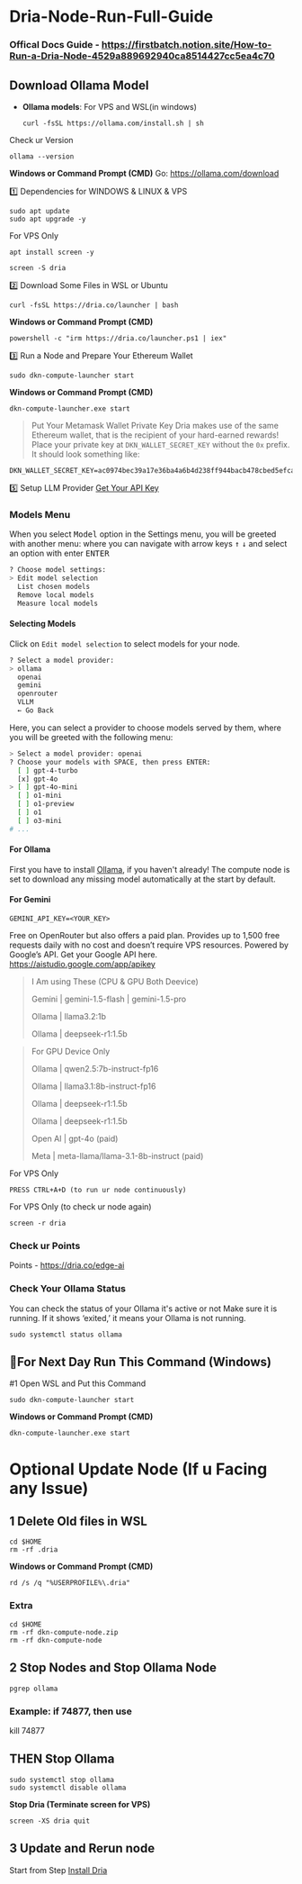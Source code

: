 # Dria-Node-Run-Full-Guide

### Offical Docs Guide - https://firstbatch.notion.site/How-to-Run-a-Dria-Node-4529a889692940ca8514427cc5ea4c70

## Download Ollama Model

- **Ollama models**: For VPS and WSL(in windows)
  ```
  curl -fsSL https://ollama.com/install.sh | sh
  ```
  
 Check ur Version 
  ```
  ollama --version
  ```

**Windows or Command Prompt (CMD)**
Go: https://ollama.com/download

1️⃣ Dependencies for WINDOWS & LINUX & VPS
```
sudo apt update
sudo apt upgrade -y
```

For VPS Only
```
apt install screen -y
```
```
screen -S dria
```

2️⃣ Download Some Files in WSL or Ubuntu
```
curl -fsSL https://dria.co/launcher | bash
```
**Windows or Command Prompt (CMD)**
```
powershell -c "irm https://dria.co/launcher.ps1 | iex"
```

3️⃣ Run a Node and Prepare Your Ethereum Wallet
```
sudo dkn-compute-launcher start
```
**Windows or Command Prompt (CMD)**
```
dkn-compute-launcher.exe start
```

> Put Your Metamask Wallet Private Key
> Dria makes use of the same Ethereum wallet, that is the recipient of your hard-earned rewards! Place your private key at `DKN_WALLET_SECRET_KEY` without the `0x` prefix. It should look something like:

```
DKN_WALLET_SECRET_KEY=ac0974bec39a17e36ba4a6b4d238ff944bacb478cbed5efcae784d7bf4f2ff80
```

5️⃣ Setup LLM Provider [Get Your API Key](docs/Top-LLM-Models.md)

### Models Menu

When you select <kbd>Model</kbd> option in the Settings menu, you will be greeted with another menu:
where you can navigate with arrow keys <kbd>↑</kbd> <kbd>↓</kbd> and select an option with enter <kbd>ENTER</kbd>

```py
? Choose model settings:
> Edit model selection
  List chosen models
  Remove local models
  Measure local models
```

#### Selecting Models

Click on `Edit model selection` to select models for your node.

```sh
? Select a model provider:
> ollama
  openai
  gemini
  openrouter
  VLLM
  ← Go Back
```

Here, you can select a provider to choose models served by them, where you will be greeted with the following menu:

```sh
> Select a model provider: openai
? Choose your models with SPACE, then press ENTER:
  [ ] gpt-4-turbo
  [x] gpt-4o
> [ ] gpt-4o-mini
  [ ] o1-mini
  [ ] o1-preview
  [ ] o1
  [ ] o3-mini
# ...
```

#### For Ollama

First you have to install [Ollama](https://ollama.com/download), if you haven't already! The compute node is set to download any missing model automatically at the start by default.

#### For Gemini

```
GEMINI_API_KEY=<YOUR_KEY>
```
Free on OpenRouter but also offers a paid plan. Provides up to 1,500 free requests daily with no cost and doesn’t require VPS resources. Powered by Google’s API. Get your Google API here. https://aistudio.google.com/app/apikey

> I Am using These (CPU & GPU Both Deevice)
> 
> Gemini | gemini-1.5-flash | gemini-1.5-pro
> 
> Ollama | llama3.2:1b
>
> Ollama | deepseek-r1:1.5b

> For GPU Device Only
> 
> Ollama | qwen2.5:7b-instruct-fp16
> 
> Ollama | llama3.1:8b-instruct-fp16
>
> Ollama | deepseek-r1:1.5b
> 
> Ollama | deepseek-r1:1.5b
> 
> Open AI | gpt-4o (paid)
> 
> Meta | meta-llama/llama-3.1-8b-instruct (paid)

For VPS Only
```
PRESS CTRL+A+D (to run ur node continuously)
```
For VPS Only (to check ur node again)
```
screen -r dria
```

### Check ur Points

Points - https://dria.co/edge-ai

### Check Your Ollama Status
You can check the status of your Ollama it's active or not
Make sure it is running. If it shows ‘exited,’ it means your Ollama is not running.
```
sudo systemctl status ollama
```

## 🔶For Next Day Run This Command (Windows)

#1 Open WSL and Put this Command 
```
sudo dkn-compute-launcher start
```
**Windows or Command Prompt (CMD)**
```
dkn-compute-launcher.exe start
```


# Optional Update Node (If u Facing any Issue)
## 1 Delete Old files in WSL
```
cd $HOME
rm -rf .dria
```
**Windows or Command Prompt (CMD)**
```
rd /s /q "%USERPROFILE%\.dria"
```
### Extra
```
cd $HOME
rm -rf dkn-compute-node.zip
rm -rf dkn-compute-node
```

## 2 Stop Nodes and Stop Ollama Node
```
pgrep ollama
```
### Example: if 74877, then use
kill 74877

## THEN Stop Ollama
```
sudo systemctl stop ollama
sudo systemctl disable ollama
```

**Stop Dria (Terminate screen for VPS)**
```console
screen -XS dria quit
```

## 3 Update and Rerun node
Start from Step [Install Dria](https://github.com/somyakantdash/Dria-Node-Run-Full-Guide/)

